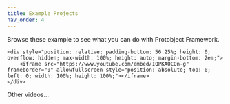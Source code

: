 ```yaml
---
title: Example Projects
nav_order: 4
---
```


Browse these example to see what you can do with Protobject Framework.


    <div style="position: relative; padding-bottom: 56.25%; height: 0; overflow: hidden; max-width: 100%; height: auto; margin-bottom: 2em;">
        <iframe src="https://www.youtube.com/embed/IQPKAOCOn-g" frameborder="0" allowfullscreen style="position: absolute; top: 0; left: 0; width: 100%; height: 100%;"></iframe>
    </div>

Other videos...
